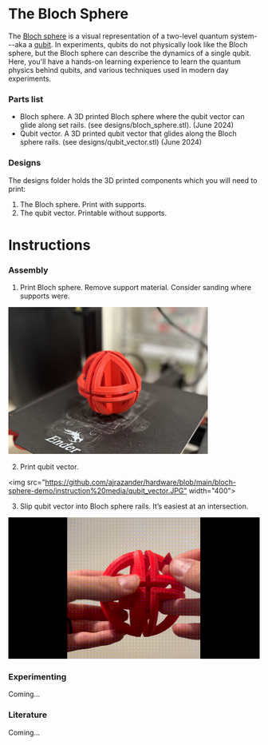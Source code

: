 ﻿# The Bloch Sphere
The [Bloch sphere](https://en.wikipedia.org/wiki/Bloch_sphere) is a visual representation of a two-level quantum system---aka a [qubit](https://en.wikipedia.org/wiki/Qubit). In experiments, qubits do not physically look like the Bloch sphere, but the Bloch sphere can describe the dynamics of a single qubit. Here, you'll have a hands-on learning experience to learn the quantum physics behind qubits, and various techniques used in modern day experiments.

### Parts list
* Bloch sphere. A 3D printed Bloch sphere where the qubit vector can glide along set rails. (see designs/bloch_sphere.stl). (June 2024)
* Qubit vector. A 3D printed qubit vector that glides along the Bloch sphere rails. (see designs/qubit_vector.stl) (June 2024)

### Designs
The designs folder holds the 3D printed components which you will need to print:
1. The Bloch sphere. Print with supports.
2. The qubit vector. Printable without supports.

# Instructions

### Assembly

1. Print Bloch sphere. Remove support material. Consider sanding where supports were.

<img src="https://github.com/ajrazander/hardware/blob/main/bloch-sphere-demo/instruction%20media/bloch_sphere.JPG" width="400">

2. Print qubit vector.

<img src="https://github.com/ajrazander/hardware/blob/main/bloch-sphere-demo/instruction%20media/qubit_vector.JPG” width="400">

3. Slip qubit vector into Bloch sphere rails. It’s easiest at an intersection.

![Slip qubit vector into Bloch sphere rail](https://github.com/ajrazander/hardware/blob/main/bloch-sphere-demo/instruction%20media/assembly.gif)

###  Experimenting
Coming…


### Literature
Coming...
